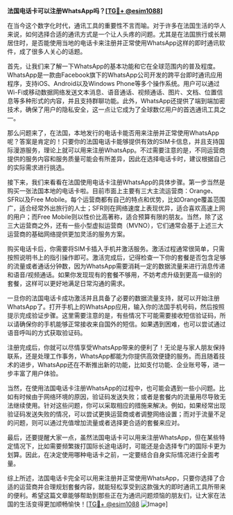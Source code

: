 **法国电话卡可以注册WhatsApp吗？[[TG💪+ @esim1088](https://t.me/s/esim1088)]**

在当今这个数字化时代，通讯工具的重要性不言而喻。对于许多在法国生活的华人来说，如何选择合适的通讯方式是一个让人头疼的问题。尤其是在法国旅行或长期居住时，是否能使用当地的电话卡来注册并正常使用WhatsApp这样的即时通讯软件，成了很多人关心的话题。

首先，让我们来了解一下WhatsApp的基本功能和它在全球范围内的普及程度。WhatsApp是一款由Facebook旗下的WhatsApp公司开发的跨平台即时通讯应用程序，支持iOS、Android以及Windows Phone等多个操作系统。用户可以通过Wi-Fi或移动数据网络发送文本消息、语音通话、视频通话、图片、文档、位置信息等多种形式的内容，并且支持群聊功能。此外，WhatsApp还提供了端到端加密技术，确保了用户的隐私安全，这一点让它成为了全球数亿用户的首选通讯工具之一。

那么问题来了，在法国，本地发行的电话卡能否用来注册并正常使用WhatsApp呢？答案是肯定的！只要你的法国电话卡能够提供有效的SIM卡信息，并且支持国际漫游服务，理论上就可以用来注册WhatsApp。不过需要注意的是，不同运营商提供的服务内容和服务质量可能会有所差异，因此在选择电话卡时，建议根据自己的实际需求进行挑选。

接下来，我们来看看在法国使用电话卡注册WhatsApp的具体步骤。第一步当然是购买一张法国本地的电话卡啦。目前市面上主要有三大主流运营商：Orange、SFR以及Free Mobile。每个运营商都有自己的特点和优势，比如Orange覆盖范围广，适合经常外出旅行的人士；SFR则在网络速度上表现优异，适合喜欢高速上网的用户；而Free Mobile则以性价比高著称，适合预算有限的朋友。当然，除了这三大运营商之外，还有一些小型虚拟运营商（MVNO），它们通常会基于上述三大运营商的基础网络提供更加灵活的服务方案。

购买电话卡后，你需要将SIM卡插入手机并激活服务。激活过程通常很简单，只需按照说明书上的指引操作即可。激活完成后，记得检查一下你的套餐是否包含足够的流量或者通话分钟数，因为WhatsApp需要消耗一定的数据流量来进行消息传递和语音/视频通话。如果你发现现有的套餐不够用，不妨考虑升级到更高一级别的套餐，这样可以更好地满足日常沟通的需求。

一旦你的法国电话卡成功激活并且具备了必要的数据流量支持，就可以开始注册WhatsApp了。打开手机上的WhatsApp应用，输入你的法国手机号码，然后按照提示完成验证步骤。这里需要注意的是，有些情况下可能需要接收短信验证码，所以请确保你的手机能够正常接收来自国外的短信。如果遇到困难，也可以尝试通过语音呼叫的方式获取验证码。

注册完成后，你就可以尽情享受WhatsApp带来的便利了！无论是与家人朋友保持联系，还是处理工作事务，WhatsApp都能为你提供高效便捷的服务。而且随着技术的进步，WhatsApp还在不断推出新的功能，比如支付功能、企业账号等，进一步丰富了用户体验。

当然，在使用法国电话卡注册WhatsApp的过程中，也可能会遇到一些小问题。比如有时候由于网络环境的原因，验证码发送失败；或者是套餐内的流量用尽导致无法继续使用。针对这些问题，你可以采取相应的措施来解决。例如，如果经常出现验证码发送失败的情况，可以尝试更换运营商或者调整网络设置；而对于流量不足的问题，则可以通过充值增加流量或者选择更合适的套餐来应对。

最后，还要提醒大家一点，虽然法国电话卡可以用来注册WhatsApp，但在某些特定情况下，比如需要频繁拨打国际长途电话时，可能还是会选择专门的国际卡更为划算。因此，在决定使用哪种电话卡之前，一定要结合自身实际情况进行全面考量。

综上所述，法国电话卡完全可以用来注册并正常使用WhatsApp，只要你选择了合适的运营商并合理规划套餐内容，就能轻松享受到这款强大的即时通讯工具所带来的便利。希望这篇文章能够帮助到那些正在为通讯问题烦恼的朋友们，让大家在法国的生活变得更加顺畅愉快！[[TG💪+ @esim1088](https://t.me/s/esim1088) ![Image](https://i.postimg.cc/4NQfJmqS/Snipaste-2025-05-13-00-14-12.png)]